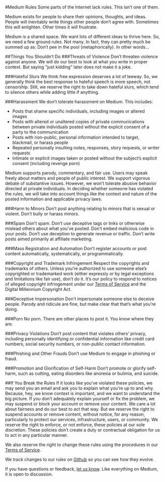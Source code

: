 #Medium Rules
Some parts of the Internet lack rules. This isn’t one of them.

Medium exists for people to share their opinions, thoughts, and ideas. People will inevitably write things other people don’t agree with. Sometimes this will enlighten. Other times it will frustrate.

Medium is a shared space. We want lots of different ideas to thrive here. So, we need a few ground rules. Not many. In fact, they can pretty much be summed up as: Don’t pee in the pool (metaphorically). In other words…

##Things You Shouldn’t Do
###Threats of Violence
Don’t threaten violence against anyone. We will do our best to look at what you write in proper context. But saying “just kidding” later does not make it a joke.

###Hateful Slurs
We think free expression deserves a lot of leeway. So, we generally think the best response to hateful speech is more speech, not censorship. Still, we reserve the right to take down hateful slurs, which tend to silence others while adding little if anything.

###Harassment
We don’t tolerate harassment on Medium. This includes:
* Posts that shame specific individuals, including images or altered images
* Posts with altered or unaltered copies of private communications between private individuals posted without the explicit consent of a party to the communication
* Posts with non-public, personal information intended to target, blackmail, or harass people
* Repeated personally insulting notes, responses, story requests, or writer requests
* Intimate or explicit images taken or posted without the subject’s explicit consent (including revenge porn)

Medium supports parody, commentary, and fair use. Users may speak freely about matters and people of public interest. We support vigorous debate of substantive issues. However, we won’t tolerate abusive behavior directed at private individuals. In deciding whether someone has violated the rules, we will take into account things like the context and nature of the posted information and applicable privacy laws.

###Harm to Minors
Don’t post anything relating to minors that is sexual or violent. Don’t bully or harass minors.

###Spam
Don’t spam. Don’t use deceptive tags or links or otherwise mislead others about what you’ve posted. Don’t embed malicious code in your posts. Don’t use deception to generate revenue or traffic. Don’t write posts aimed primarily at affiliate marketing.

###Mass Registration and Automation
Don’t register accounts or post content automatically, systematically, or programmatically.

###Copyright and Trademark Infringement
Respect the copyrights and trademarks of others. Unless you’re authorized to use someone else’s copyrighted or trademarked work (either expressly or by legal exceptions and limitations like fair use), don’t do it. It’s our policy to respond to notices of alleged copyright infringement under our [Terms of Service](https://medium.com/policy/medium-terms-of-service-9db0094a1e0f) and the Digital Millennium Copyright Act.

###Deceptive Impersonation
Don’t impersonate someone else to deceive people. Parody and ridicule are fine, but make clear that that’s what you’re doing.

###Porn
No porn. There are other places to post it. You know where they are.

###Privacy Violations
Don’t post content that violates others’ privacy, including personally identifying or confidential information like credit card numbers, social security numbers, or non-public contact information.

###Phishing and Other Frauds
Don’t use Medium to engage in phishing or fraud.

###Promotion and Glorification of Self-Harm
Don’t promote or glorify self-harm, such as cutting, eating disorders like anorexia or bulimia, and suicide.

##If You Break the Rules
If it looks like you’ve violated these policies, we may send you an email and ask you to explain what you’re up to and why. Because, hey, we know context is important, and we want to understand the big picture. If you don’t adequately explain yourself or fix the problem, we may suspend or block your account or remove your content. We care a lot about fairness and do our best to act that way. But we reserve the right to suspend accounts or remove content, without notice, for any reason, particularly to protect our services, infrastructure, users, or community. We reserve the right to enforce, or not enforce, these policies at our sole discretion. These policies don’t create a duty or contractual obligation for us to act in any particular manner.

We also reserve the right to change these rules using the procedures in our [Terms of Service](https://medium.com/policy/medium-terms-of-service-9db0094a1e0f).

We track changes to our rules on [Github](https://github.com/Medium/medium-policy) so you can see how they evolve.

If you have questions or feedback, [let us know](mailto:terms@medium.com). Like everything on Medium, it is open to discussion.
